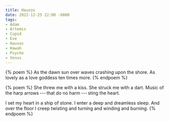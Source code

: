 ```yaml
---
title: Hausos
date: 2022-12-25 22:00 -0800
tags:
- Adam
- Artemis
- Cupid
- Eve
- Hausos
- Hawah
- Psyche
- Venus
---
```

{% poem %}
As the dawn sun over waves
crashing upon the shore.
As lovely as a love goddess
ten times more.
{% endpoem %}

{% poem %}
She threw me with a kiss.
She struck me with a dart.
Music of the harp
arrows&thinsp;---&thinsp;that do no harm&thinsp;---&thinsp;sting the heart.

I set my heart in a ship of stone.
I enter a deep and dreamless sleep.
And over the floor I creep
twisting and turning and winding and burning.
{% endpoem %}
